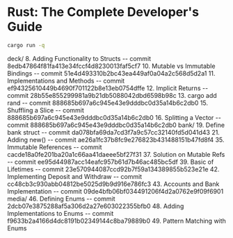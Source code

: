 # Rust: The Complete Developer's Guide
```bash
cargo run -q
```

deck/
8. Adding Functionality to Structs -- commit 8edb47864f81fa413e34fccf4d8230013faf5cf7 
10. Mutable vs Immutable Bindings -- commit 51e4d493310b2bc43ea449af0a04a2c568d5d2a1
11. Implementations and Methods -- commit ef94325610449b4690f701122b8e13eb0754dffe
12. Implicit Returns -- commit 28b55e855299981a9b21db5088042dbd6598b98c
13. cargo add rand -- commit 888685b697a6c945e43e9dddbc0d35a14b6c2db0
15. Shuffling a Slice -- commit 888685b697a6c945e43e9dddbc0d35a14b6c2db0
16. Splitting a Vector -- commit 888685b697a6c945e43e9dddbc0d35a14b6c2db0
bank/
19. Define bank struct -- commit da078bfa69da7cd3f7a9c57cc32140fd5d041d43
21. Adding new() -- commit ae26a1fc37b8fc9e276823b431488151b47fd8f4
35. Immutable References -- commit cacde18a0fe201ba20a1c66aa41daeee5bf27f31
37. Solution on Mutable Refs -- commit ee95d44987acc14eafc957b61d7b46ac485bc5df
39. Basic of Lifetimes -- commit 23e570944087ccd92b7f59a134389855b523e21e
42. Implementing Deposit and Withdraw -- commit cc48cb3c930abb04812be5025d9b9d916e786fc3
43. Accounts and Bank Implementation -- commit 09de4bfb06bf034491206f4d2a0762e9f09f6901
media/
46. Defining Enums -- commit 2dcb07e3875288af5a306d2a27e603022355bfb0
48. Adding Implementations to Enums -- commit f9633b2a4166d4dc8191b02349144c8ba79889b0
49. Pattern Matching with Enums
